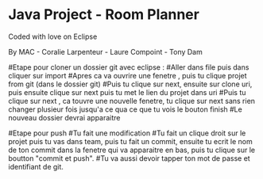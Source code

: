 # Java Project - Room Planner


Coded with love on Eclipse


By MAC - Coralie Larpenteur - Laure Compoint - Tony Dam

#Etape pour cloner un dossier git avec eclipse :
#Aller dans file puis dans cliquer sur import
#Apres ca va ouvrire une fenetre , puis tu clique projet from git (dans le dossier git)
#Puis  tu clique sur next, ensuite sur clone uri, puis ensuite clique sur next puis  tu met le lien du projet dans uri
#Puis tu clique sur next , ca touvre une nouvelle fenetre, tu clique sur next sans rien changer plusieur fois jusqu'a ce qua ce que tu vois le bouton finish
#Le nouveau dossier devrai apparaitre

#Etape pour push
#Tu fait une modification
#Tu fait un clique droit sur le projet puis tu vas dans team, puis tu fait un commit, ensuite tu ecrit le nom de ton commit dans la
fenetre qui va apparaitre en bas, puis tu clique sur le boutton "commit et push".
#Tu va aussi devoir tapper ton mot de passe et identifiant de git.
